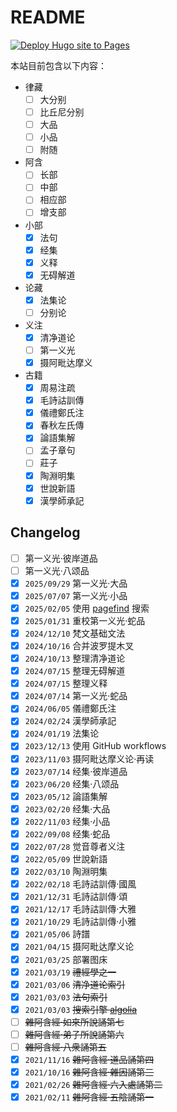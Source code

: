 # README

[![Deploy Hugo site to Pages](https://github.com/jhintr/jhintr.github.io/actions/workflows/hugo.yml/badge.svg)](https://github.com/jhintr/jhintr.github.io/actions/workflows/hugo.yml)

本站目前包含以下内容：

- 律藏
  - [ ] 大分别
  - [ ] 比丘尼分别
  - [ ] 大品
  - [ ] 小品
  - [ ] 附随
- 阿含
  - [ ] 长部
  - [ ] 中部
  - [ ] 相应部
  - [ ] 增支部
- 小部
  - [x] 法句
  - [x] 经集
  - [x] 义释
  - [x] 无碍解道
- 论藏
  - [x] 法集论
  - [ ] 分别论
- 义注
  - [x] 清净道论
  - [ ] 第一义光
  - [x] 摄阿毗达摩义
- 古籍
  - [x] 周易注疏
  - [x] 毛詩詁訓傳
  - [x] 儀禮鄭氏注
  - [x] 春秋左氏傳
  - [x] 論語集解
  - [ ] 孟子章句
  - [ ] 莊子
  - [x] 陶淵明集
  - [x] 世說新語
  - [x] 漢學師承記

## Changelog

- [ ] 第一义光·彼岸道品
- [ ] 第一义光·八颂品
- [x] `2025/09/29` 第一义光·大品
- [x] `2025/07/07` 第一义光·小品
- [x] `2025/02/05` 使用 [pagefind](https://pagefind.app) 搜索
- [x] `2025/01/31` 重校第一义光·蛇品
- [x] `2024/12/10` 梵文基础文法
- [x] `2024/10/16` 合并波罗提木叉
- [x] `2024/10/13` 整理清净道论
- [x] `2024/07/15` 整理无碍解道
- [x] `2024/07/15` 整理义释
- [x] `2024/07/14` 第一义光·蛇品
- [x] `2024/06/05` 儀禮鄭氏注
- [x] `2024/02/24` 漢學師承記
- [x] `2024/01/19` 法集论
- [x] `2023/12/13` 使用 GitHub workflows
- [x] `2023/11/03` 摄阿毗达摩义论·再读
- [x] `2023/07/14` 经集·彼岸道品
- [x] `2023/06/20` 经集·八颂品
- [x] `2023/05/12` 論語集解
- [x] `2023/02/20` 经集·大品
- [x] `2022/11/03` 经集·小品
- [x] `2022/09/08` 经集·蛇品
- [x] `2022/07/28` 觉音尊者义注
- [x] `2022/05/09` 世說新語
- [x] `2022/03/10` 陶淵明集
- [x] `2022/02/18` 毛詩詁訓傳·國風
- [x] `2021/12/31` 毛詩詁訓傳·頌
- [x] `2021/12/17` 毛詩詁訓傳·大雅
- [x] `2021/10/29` 毛詩詁訓傳·小雅
- [x] `2021/05/06` 詩譜
- [x] `2021/04/15` 摄阿毗达摩义论
- [x] `2021/03/25` 部署图床
- [x] `2021/03/19` ~~禮經學之一~~
- [x] `2021/03/06` ~~清净道论索引~~
- [x] `2021/03/03` ~~法句索引~~
- [x] `2021/03/03` ~~搜索引擎 [algolia](https://www.algolia.com/doc/)~~
- [ ] ~~雜阿含經·如來所說誦第七~~
- [ ] ~~雜阿含經·弟子所說誦第六~~
- [ ] ~~雜阿含經·八衆誦第五~~
- [x] `2021/11/16` ~~雜阿含經·道品誦第四~~
- [x] `2021/10/16` ~~雜阿含經·雜因誦第三~~
- [x] `2021/02/26` ~~雜阿含經·六入處誦第二~~
- [x] `2021/02/11` ~~雜阿含經·五陰誦第一~~